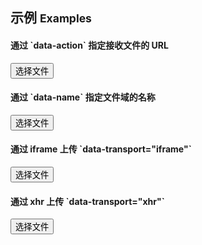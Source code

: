 ## 示例 <small>Examples</small>

<div class="bs-example">
    <div class="content">
        <form>
            <div class="row">
                <div class="col-xs-6">
                    <h4>通过 `data-action` 指定接收文件的 URL</h4>
                    <button bx-name="components/uploader" data-action="api/upload.json" data-name="foo" class="btn btn-default">选择文件</button>
                    <div class="preview"></div>
                </div>
                <div class="col-xs-6">
                    <h4>通过 `data-name` 指定文件域的名称</h4>
                    <button bx-name="components/uploader" data-action="api/upload.json" data-name="bar" class="btn btn-default">选择文件</button>
                    <div class="preview"></div>
                </div>
            </div>
        </form>
    </div>
</div>
<div class="bs-example">
    <div class="content">
        <div class="row">
            <div class="col-xs-6">
                <form>
                    <h4>通过 iframe 上传 `data-transport="iframe"`</h4>  
                    <button bx-name="components/uploader" data-name="foo" data-action="api/upload.json" data-transport="iframe" type="button" class="btn btn-default"><span class="glyphicon glyphicon-open"></span> 选择文件</button>
                    <div class="preview"></div>
                </form>
            </div>
            <div class="col-xs-6">
                <form>
                    <h4>通过 xhr 上传 `data-transport="xhr"`</h4>  
                    <button bx-name="components/uploader" data-name="bar" data-action="api/upload.json" data-transport="xhr" type="button" class="btn btn-default"><span class="glyphicon glyphicon-open"></span> 选择文件</button>
                    <div class="preview"></div>
                </form>
            </div>
        </div>
    </div>
</div>
<!-- <div class="bs-example">
    <div class="content">
        <div class="row">
            <div class="col-xs-6">
                <form>
                    <h4>bx-options + iframe</h4>  
                    <button bx-name="components/uploader" bx-options="{
                        name: 'file1',
                        action: './package.json',
                        transport: 'iframe'
                    }" type="button" class="btn btn-default"><span class="glyphicon glyphicon-open"></span> 选择文件</button>
                    <div class="preview"></div>
                </form>
            </div>
            <div class="col-xs-6">
                <form>
                    <h4>bx-options + xhr</h4>  
                    <button bx-name="components/uploader" bx-options="{
                        name: 'file2',
                        action: 'api/upload.json',
                        transport: 'xhr'
                    }" type="button" class="btn btn-default"><span class="glyphicon glyphicon-open"></span> 选择文件</button>
                    <div class="preview"></div>
                </form>
            </div>
        </div>
    </div>
</div> -->

<script type="text/javascript">
    require(['brix/loader', 'jquery', 'underscore', 'log'], function(Loader, $, _, log) {
        Loader.boot(function() {
            var instances = Loader.query('components/uploader')
            instances.on('start.uploader', function(event, files) {
                console.log(event.type, event.namespace, event.component)
                var preview = $(event.target).parent().find('div.preview')
                _.each(files, function(file /*, index*/ ) {
                    var reader = new FileReader()
                    reader.onload = function(event) {
                        var $img = $('<img>')
                            .addClass('uploader-preview-thumbnail')
                            .attr('src', event.target.result)
                            .attr('title', file.name)
                            .appendTo(preview)
                            .attr('bx-name', 'components/popover')
                            .attr('data-content', '<img src="' + event.target.result + '">')
                            .attr('data-placement', 'bottom')
                            .attr('data-align', 'left')
                        Loader.boot($img)
                    }
                    reader.readAsDataURL(file)
                })
                // event.preventDefault()
            })
            instances.on('progress.uploader', function(event, files, state) {
                console.log(event.type, event.namespace, files, state.loaded + '/' + state.total + 'B', state.percent + '%')
            })
            instances.on('success.uploader', function(event, files, response) {
                console.log(event.type, event.namespace, files, response)
            })
            instances.on('error.uploader', function(event, files, reason) {
                console.log(event.type, event.namespace, files, reason)
            })
            instances.on('complete.uploader', function(event, files) {
                console.log(event.type, event.namespace, files)
            })
        })
    })
</script>
